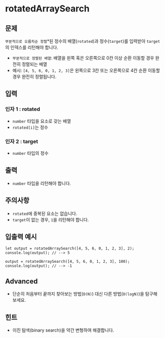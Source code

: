 # **rotatedArraySearch**

## **문제**

`부분적으로 오름차순 정렬`*된 정수의 배열(`rotated`)과 정수(`target`)를 입력받아 `target`의 인덱스를 리턴해야 합니다.

- `부분적으로 정렬된 배열`: 배열을 왼쪽 혹은 오른쪽으로 0칸 이상 순환 이동할 경우 완전히 정렬되는 배열
- 예시: `[4, 5, 6, 0, 1, 2, 3]`은 왼쪽으로 3칸 또는 오른쪽으로 4칸 순환 이동할 경우 완전히 정렬됩니다.

## **입력**

### **인자 1 : rotated**

- `number` 타입을 요소로 갖는 배열
- `rotated[i]`는 정수

### **인자 2 : target**

- `number` 타입의 정수

## **출력**

- `number` 타입을 리턴해야 합니다.

## **주의사항**

- `rotated`에 중복된 요소는 없습니다.
- `target`이 없는 경우, `1`을 리턴해야 합니다.

## **입출력 예시**

```
let output = rotatedArraySearch([4, 5, 6, 0, 1, 2, 3], 2);
console.log(output); // --> 5

output = rotatedArraySearch([4, 5, 6, 0, 1, 2, 3], 100);
console.log(output); // --> -1
```

## **Advanced**

- 단순히 처음부터 끝까지 찾아보는 방법(`O(N)`) 대신 다른 방법(`O(logN)`)을 탐구해 보세요.

## **힌트**

- 이진 탐색(binary search)을 약간 변형하여 해결합니다.